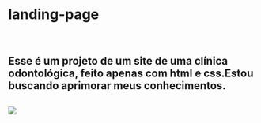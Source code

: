 <h1>landing-page</h1>
<br>
<h2>Esse é um projeto de um site de uma clínica odontológica, feito apenas com html e css.Estou buscando aprimorar meus conhecimentos.<h2> 

  <img src="https://github.com/flaviociriaco/landing-page/blob/master/assets/images/print-tela.png?raw=true" />
